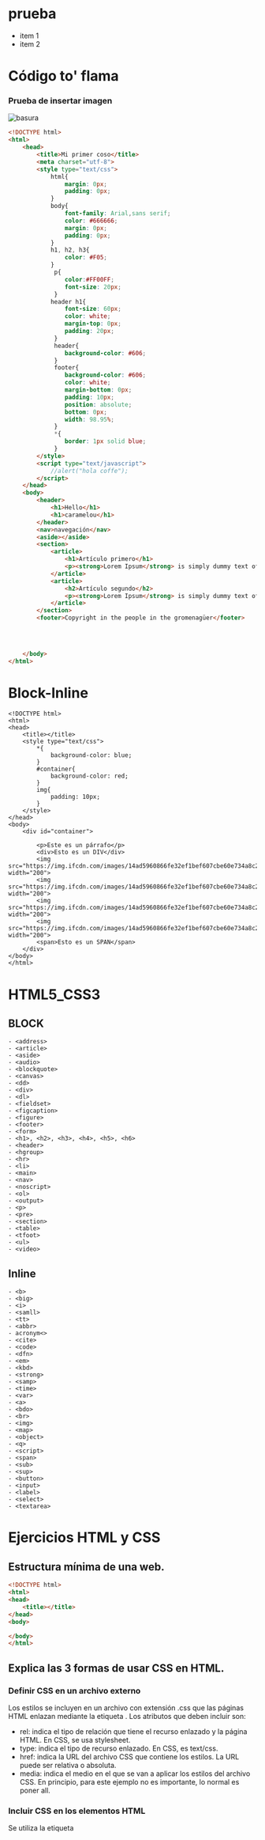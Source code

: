 # prueba
- item 1
- item 2

# Código to' flama
### Prueba de insertar imagen
![basura](https://img.ifcdn.com/images/14ad5960866fe32ef1bef607cbe60e734a8c2bd3faae53baa02d9bc3504b006b_1.jpg)
```html
<!DOCTYPE html>
<html>
	<head>
		<title>Mi primer coso</title>
		<meta charset="utf-8">
		<style type="text/css">
			html{
				margin: 0px;
				padding: 0px;
			}
			body{
				font-family: Arial,sans serif;
				color: #666666;
				margin: 0px;
				padding: 0px;
			}
			h1, h2, h3{
				color: #F05;
			}
			 p{
			 	color:#FF00FF;
			 	font-size: 20px;
			 }
			header h1{
			 	font-size: 60px;
			 	color: white;
			 	margin-top: 0px;
			 	padding: 20px;
			 }
			 header{
			 	background-color: #606;
			 }
			 footer{
			 	background-color: #606;
			 	color: white;
			 	margin-bottom: 0px;
			 	padding: 10px;
			 	position: absolute;
			 	bottom: 0px;
			 	width: 98.95%;
			 }
			 *{
			 	border: 1px solid blue;
			 }
		</style>
		<script type="text/javascript">
			//alert("hola coffe");
		</script>
	</head>
	<body>
		<header>
			<h1>Hello</h1>
			<h1>caramelou</h1>
		</header>
		<nav>navegación</nav>
		<aside></aside>
		<section>
			<article>
				<h1>Artículo primero</h1>
				<p><strong>Lorem Ipsum</strong> is simply dummy text of the printing and typesetting industry. <br>Lorem Ipsum has been the industry's standard dummy text ever since the 1500s, when an unknown printer took a galley of type and scrambled it to make a type specimen book. It has survived not only five centuries, but also the leap into electronic typesetting, remaining essentially unchanged. It was popularised in the 1960s with the release of Letraset sheets containing Lorem Ipsum passages, and more recently with desktop publishing software like Aldus PageMaker including versions of Lorem Ipsum.</p>
			</article>
			<article>
				<h2>Artículo segundo</h2>
				<p><strong>Lorem Ipsum</strong> is simply dummy text of the printing and typesetting industry. <br>Lorem Ipsum has been the industry's standard dummy text ever since the 1500s, when an unknown printer took a galley of type and scrambled it to make a type specimen book. It has survived not only five centuries, but also the leap into electronic typesetting, remaining essentially unchanged. It was popularised in the 1960s with the release of Letraset sheets containing Lorem Ipsum passages, and more recently with desktop publishing software like Aldus PageMaker including versions of Lorem Ipsum.</p>
			</article>
		</section>
		<footer>Copyright in the people in the gromenagüer</footer>


		
		
	</body>
</html>
```

# Block-Inline
```hmtl
<!DOCTYPE html>
<html>
<head>
	<title></title>
	<style type="text/css">
		*{
			background-color: blue;
		}
		#container{
			background-color: red;
		}
		img{
			padding: 10px;
		}
	</style>
</head>
<body>
	<div id="container">
			
		<p>Este es un párrafo</p>
		<div>Esto es un DIV</div>
		<img src="https://img.ifcdn.com/images/14ad5960866fe32ef1bef607cbe60e734a8c2bd3faae53baa02d9bc3504b006b_1.jpg" width="200">
		<img src="https://img.ifcdn.com/images/14ad5960866fe32ef1bef607cbe60e734a8c2bd3faae53baa02d9bc3504b006b_1.jpg" width="200">
		<img src="https://img.ifcdn.com/images/14ad5960866fe32ef1bef607cbe60e734a8c2bd3faae53baa02d9bc3504b006b_1.jpg" width="200">
		<img src="https://img.ifcdn.com/images/14ad5960866fe32ef1bef607cbe60e734a8c2bd3faae53baa02d9bc3504b006b_1.jpg" width="200">
		<span>Esto es un SPAN</span>
	</div>
</body>
</html>
```

# HTML5_CSS3
## BLOCK
```hmtl
- <address>
- <article>
- <aside>
- <audio>
- <blockquote>
- <canvas>
- <dd>
- <div>
- <dl>
- <fieldset>
- <figcaption>
- <figure>
- <footer>
- <form>
- <h1>, <h2>, <h3>, <h4>, <h5>, <h6>
- <header>
- <hgroup>
- <hr>
- <li>
- <main>
- <nav>
- <noscript>
- <ol>
- <output>
- <p>
- <pre>
- <section>
- <table>
- <tfoot>
- <ul>
- <video>
```

## Inline
```hmtl
- <b>
- <big>
- <i>
- <samll>
- <tt>
- <abbr>
- acronym<>
- <cite>
- <code>
- <dfn>
- <em>
- <kbd>
- <strong>
- <samp>
- <time>
- <var>
- <a>
- <bdo>
- <br>
- <img>
- <map>
- <object>
- <q>
- <script>
- <span>
- <sub>
- <sup>
- <button>
- <input>
- <label>
- <select>
- <textarea>
```

# Ejercicios HTML y CSS
## Estructura mínima de una web.
```html
<!DOCTYPE html>
<html>
<head>
	<title></title>
</head>
<body>

</body>
</html>
```

## Explica las 3 formas de usar CSS en HTML.

### Definir CSS en un archivo externo

Los estilos se incluyen en un archivo con extensión .css que las páginas HTML enlazan mediante la etiqueta <link>. Los atributos que deben incluir son:

- rel: indica el tipo de relación que tiene el recurso enlazado y la página HTML. En CSS, se usa stylesheet.
- type: indica el tipo de recurso enlazado. En CSS, es text/css.
- href: indica la URL del archivo CSS que contiene los estilos. La URL puede ser relativa o absoluta.
- media: indica el medio en el que se van a aplicar los estilos del archivo CSS. En principio, para este ejemplo no es importante, lo normal es poner all.

### Incluir CSS en los elementos HTML

Se utiliza la etiqueta <style> como atributo de la etiqueta que queremos personalizar.
	
### Incluir CSS en el propio documento HTML

Mediante la etiqueta <style> dentro de la cabecera del documento. Dentro de <style> ponemos los estilos que queramos incluir en el documento HTML. Es importante incluir el atributo type=”text/css”.

Es usado para definir estilos especificos en una determinada página HTML. Su desventaja es a la hora de modificar los estilos, ya que debemos cambiar los estilos de todas las páginas donde lo hayamos incluido de esta manera.

## Crea una lista sin ordenar con 5 ingredientes de una receta de cocina.
```html
<!DOCTYPE html>
<html>
<head>
<style>
ul {
    list-style-type: square;
}
</style>
</head>
<body>
	<p>Ingredientes:</p>
	<ul>
		<li>1 cucharada de sal</li>
		<li>500g de harina</li>
		<li>2 huevos</li>
		<li>500ml de aceite</li>
		<li>Veneno mortal</li>
	</ul>
</body>
</html>
```

## Como se puede incluir javascript en HTML.

### Introducir JavaScript en los elementos de HTML
Esta es la forma menos utilizada, consiste precisamente en introducir los elementos de JavaSript en una etiqueta de nuestro código html, un ejemplo sería ```<span onclick="alert('Hola Mundo!')">Haz click aquí</span>```, el problema que tiene este método es que ensucia mucho el código HTML y complica su mantenimiento.

### Introducir JavaScript en el documento
Seguimos introduciendo el código dentro del mismo documento solo que esta vez lo hacemos entre las etiquetas <script> que se pueden introducir en cualquier parte del código html, aunque es recomendable que se haga dentro de la cabecera del documento XHTML, es decir dentro de la etiqueta <head>. 
Ejemplo:
```html	
<html>
<head>
    <title>Introducción de código js en las etiquetas script</title>
    <script type="text/javascript">
        alert('Hola Mundo!');
    </script>
</head>
<body>
Bienvenido a JavaScript
</body>
</html>
```
Para que el documento quede validado la etiqueta script debe de tener el atributo type=”text/javascript”.

### Introducir JavaScript en un archivo externo
La mejor opción cuando tenemos un código que afecta a diferentes páginas del sitio o es un código muy elaborado.

Para ello utilizamos de nuevo la etiqueta script que podemos repetir para insertar diferentes archivos JS en un mismo sitio por medio del atributo src que apunta la url del archivo JS que se quiere enlazar. Estos archivos cuya extensión es .js se pueden crear con cualquier editor de texto que queramos.

Archivo script.js

```alert('Hola Mundo!');```

Archivo html que enlaza a script.js
```html
<html>
<head>
    <title>Introducción de código js en las etiquetas script</title>
    <script type="text/javascript" src="script.js"></script>
</head>
<body>
Bienvenido a JavaScript
</body>
</html>
```
Esta forma simplifica el código de la pagina ya que no tiene elementos extraños, se puede reutilizar en todas las páginas del sitio, es fácil de mantener y modificar para que afecte a todas las webs del sitio, por lo que es la más recomendable de utilizar.

## ¿Que diferencia hay entre una clase y una ID?

Dentro de los selectores en CSS, cada uno tiene un determinado peso siendo el Selector de Id el que tiene más peso, seguido del selector de Clase y finalmente el selector de tipo. Id se usa para identificar un elemento unico en el documento HTML, eso significa que si hay un elemento que tiene asignado el atributo ID="principal" no podrá haber otro ID con igual valor. Para su sintaxis, solamente se utiliza el carácter (#) delante de la id a la que vayamos a modificar sus parámetros, mientras que las clases (class) se usan para aplicar estilos iguales a varios elementos HTML, o sea, una clase es una serie de estilos definidos que se pueden usar muchas veces en cualquier etiqueta HTML. El selector de clases consta de un punto (.) seguido por el nombre de la clase que hayamos creado (el nombre lo elegimos nosotros).


## Código para hacer un enlace a otra página y que esta se abra en una nueva ventana.

```html
<!DOCTYPE html>
<html>
<body>
<a href="https://animeflv.net/" target="_blank">Anime</a>
</body>
</html>
```

## ¿Qué son las pseudoclases? Pon ejemplos.

Las pseudoclases, junto con los pseudoelementos, permiten aplicar un estilo a un elemento no sólo en relación con el contenido del árbol de documento, sino también en relación a factores externos como el historial del navegador, el estado de su contenido, o la posición del ratón.
Ejemplos:
- :left
- :right
- :not()
- :active

## Explica el modelo de caja de CSS (margin, border y padding)

La caja de CSS tiene como principales atributos el margin, border y padding, el margin es la distancia del borde de un elemento hacia otro, el border define el grosor del borde y el padding es la distancia desde el borde hasta el contenido.

## Explica que son los selectores de CSS y pon ejemplos

Se utilizan para seleccionar los elementos HTML a los que les queremos editar el estilo, algunos ejemplos serían:

- Selector de tipo o etiqueta: Selecciona todos los elementos que que coincidan en la etiqueta HTML.

- Selector descendente: Selecciona elementos que se encuentren dentro de otros.

- Selector universal: Selecciona todos los elementos de la página.

## Di a quien afectan:
```html
p a { color: red;	Afectaría a todos los elementos "a" que desciencan de "p".
p > a { color: red; }	Afectaría a todos los elementos "a" que sean hijos inmediatos de "p".
h1 + h2 { color: red }	Afectaría a los elementos "h2" que sean seguidores inmediatos de "h1".
a[class] { color: blue; }	Afectaría a todos los elementos "a" con el atributo "class".
a[class="externo"] { color: blue; }	Afectaría a todos los elementos "a" con una clase de valor "externo".
a[href="http://www.ejemplo.com"] { color: blue; }	Afectaría a todos los elementos "a" con el elemento "href" que contenga el link "http://www.ejemplo.com".
```

